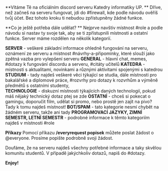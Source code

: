 **Vítáme Tě na oficiálním discord serveru Katedry informatiky UP. **
Dříve, než začneš na serveru fungovat, jdi do #firewall, kde podle návodu ověříš tvůj účet. Bez tohoto kroku ti nebudou zpřístupněny žádné funkce. 

**Co je ještě potřeba dále udělat? **
Nejprve navštiv místnost #role a podle návodu si nastav ty svoje tak, aby se ti zpřístupnili místnosti a ostatní funkce. Server máme rozdělen na několik kategorií. 

**SERVER** - veškeré základní informace ohledně fungování na serveru, oznámení ze serveru a místnost #návrhy-a-připomínky, které slouží jako zpětná vazba pro vylepšení serveru
**GENERAL** - hlavní chat, memes, #dotazy k fungování discordu a serveru, #citáty učitelů
**KATEDRA** - místnosti s aktualitami, novinkami a různými aktivitami spojenými s katedrou 
**STUDIUM** - tady najdeš veškeré věci týkající se studia, dále místnosti pro bakalářské a diplomové práce, #rozvrhy pro dotazy k rozvrhům a výměně předmětů s ostatními studenty,  
**TECHNOLOGIE** - diskuzní místnosti týkajících daných technologií, pokud máš nějaký technický dotaz ptej se zde
**OSTATNÍ** - chceš si pokecat o gamingu, doporučit film, udělat si promo, nebo prostě jen zajít na pivo? Tady k tomu najdeš místnost! 
**BOT/SPAM** - tato kategorie nesmí chybět na žádném serveru, takže ani tady
**PROGRAMOVACÍ JAZYKY, ZIMNÍ SEMESTR, LETNÍ SEMESTR** - podrobné informace k těmto kategoriím najdeš v místnosti #role 

**Příkazy**
Pomocí příkazu **/everyrequest popisek** můžete poslat žádost o @everyone. Prosíme popište podrobně svoji žádost.

Doufáme, že na serveru najdeš všechny potřebné informace a taky skvělou komunitu studentů. V případě jakýchkoliv dotazů, napiš do #dotazy.

**Enjoy!**
